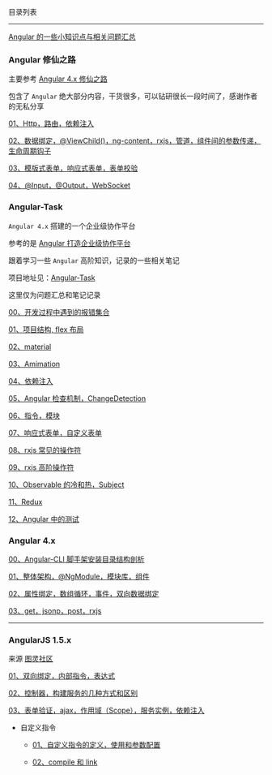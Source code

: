 目录列表

----

[Angular 的一些小知识点与相关问题汇总](https://github.com/hanekaoru/WebLearningNotes/blob/master/angular/note/AngularJS/00.md)

### Angular 修仙之路

主要参考 [Angular 4.x 修仙之路](https://segmentfault.com/u/angular4)

包含了 `Angular` 绝大部分内容，干货很多，可以钻研很长一段时间了，感谢作者的无私分享

[01、Http，路由，依赖注入](https://github.com/hanekaoru/WebLearningNotes/blob/master/angular/note/AngularJS/Angular修仙之路/note/01.md)

[02、数据绑定，@ViewChild()，ng-content，rxjs，管道，组件间的参数传递，生命周期钩子](https://github.com/hanekaoru/WebLearningNotes/blob/master/angular/note/AngularJS/Angular修仙之路/note/02.md)

[03、模版式表单，响应式表单，表单校验](https://github.com/hanekaoru/WebLearningNotes/blob/master/angular/note/AngularJS/Angular修仙之路/note/03.md)

[04、@Input，@Output，WebSocket](https://github.com/hanekaoru/WebLearningNotes/blob/master/angular/note/AngularJS/Angular修仙之路/note/04.md)



### Angular-Task

`Angular 4.x` 搭建的一个企业级协作平台

参考的是 [Angular 打造企业级协作平台](https://coding.imooc.com/class/123.html)

跟着学习一些 `Angular` 高阶知识，记录的一些相关笔记

项目地址见：[Angular-Task](https://github.com/hanekaoru/Angular-Task)

这里仅为问题汇总和笔记记录

[00、开发过程中遇到的报错集合](https://github.com/hanekaoru/WebLearningNotes/blob/master/angular/note/AngularJS/Angular-Task/00.md)

[01、项目结构, flex 布局](https://github.com/hanekaoru/WebLearningNotes/blob/master/angular/note/AngularJS/Angular-Task/01.md)

[02、material](https://github.com/hanekaoru/WebLearningNotes/blob/master/angular/note/AngularJS/Angular-Task/02.md)

[03、Amimation](https://github.com/hanekaoru/WebLearningNotes/blob/master/angular/note/AngularJS/Angular-Task/03.md)

[04、依赖注入](https://github.com/hanekaoru/WebLearningNotes/blob/master/angular/note/AngularJS/Angular-Task/04.md)

[05、Angular 检查机制，ChangeDetection](https://github.com/hanekaoru/WebLearningNotes/blob/master/angular/note/AngularJS/Angular-Task/05.md)

[06、指令，模块](https://github.com/hanekaoru/WebLearningNotes/blob/master/angular/note/AngularJS/Angular-Task/06md)

[07、响应式表单，自定义表单](https://github.com/hanekaoru/WebLearningNotes/blob/master/angular/note/AngularJS/Angular-Task/07.md)

[08、rxjs 常见的操作符](https://github.com/hanekaoru/WebLearningNotes/blob/master/angular/note/AngularJS/Angular-Task/08.md)

[09、rxjs 高阶操作符](https://github.com/hanekaoru/WebLearningNotes/blob/master/angular/note/AngularJS/Angular-Task/09.md)

[10、Observable 的冷和热，Subject](https://github.com/hanekaoru/WebLearningNotes/blob/master/angular/note/AngularJS/Angular-Task/10.md)

[11、Redux](https://github.com/hanekaoru/WebLearningNotes/blob/master/angular/note/AngularJS/Angular-Task/11.md)

[12、Angular 中的测试](https://github.com/hanekaoru/WebLearningNotes/blob/master/angular/note/AngularJS/Angular-Task/12.md)




### Angular 4.x

[00、Angular-CLI 脚手架安装目录结构剖析](https://github.com/hanekaoru/WebLearningNotes/blob/master/angular/note/AngularJS/4.x/00.md)

[01、整体架构，@NgModule，模块库，组件](https://github.com/hanekaoru/WebLearningNotes/blob/master/angular/note/AngularJS/4.x/01.md)

[02、属性绑定，数组循环，事件，双向数据绑定](https://github.com/hanekaoru/WebLearningNotes/blob/master/angular/note/AngularJS/4.x/02.md)

[03、get，jsonp，post，rxjs](https://github.com/hanekaoru/WebLearningNotes/blob/master/angular/note/AngularJS/4.x/03.md)

----

### AngularJS 1.5.x

来源 [图灵社区](http://www.ituring.com.cn/tag/32022)

[01、双向绑定，内部指令，表达式](https://github.com/hanekaoru/WebLearningNotes/blob/master/angular/note/AngularJS/1.5.x/01.md)

[02、控制器，构建服务的几种方式和区别](https://github.com/hanekaoru/WebLearningNotes/blob/master/angular/note/AngularJS/1.5.x/02.md)

[03、表单验证，ajax，作用域（Scope），服务实例，依赖注入](https://github.com/hanekaoru/WebLearningNotes/blob/master/angular/note/AngularJS/1.5.x/03.md)

* 自定义指令

  * [01、自定义指令的定义，使用和参数配置](https://github.com/hanekaoru/WebLearningNotes/blob/master/angular/note/AngularJS/1.5.x/04.md)

  * [02、compile 和 link](https://github.com/hanekaoru/WebLearningNotes/blob/master/angular/note/AngularJS/1.5.x/05.md)
